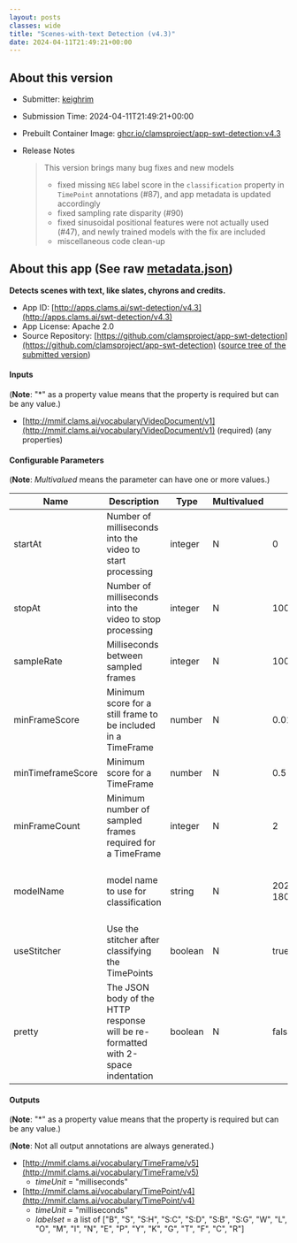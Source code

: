 ```yaml
---
layout: posts
classes: wide
title: "Scenes-with-text Detection (v4.3)"
date: 2024-04-11T21:49:21+00:00
---
```

## About this version

* Submitter: [keighrim](https://github.com/keighrim)
* Submission Time: 2024-04-11T21:49:21+00:00
* Prebuilt Container Image: [ghcr.io/clamsproject/app-swt-detection:v4.3](https://github.com/clamsproject/app-swt-detection/pkgs/container/app-swt-detection/v4.3)
* Release Notes

    > This version brings many bug fixes and new models  
    > - fixed missing `NEG`  label score in the `classification` property in `TimePoint` annotations (#87), and app metadata is updated accordingly  
    > - fixed sampling rate disparity (#90)  
    > - fixed sinusoidal positional features were not actually used (#47), and newly trained models with the fix are included  
    > - miscellaneous code clean-up

## About this app (See raw [metadata.json](metadata.json))

**Detects scenes with text, like slates, chyrons and credits.**

* App ID: [http://apps.clams.ai/swt-detection/v4.3](http://apps.clams.ai/swt-detection/v4.3)
* App License: Apache 2.0
* Source Repository: [https://github.com/clamsproject/app-swt-detection](https://github.com/clamsproject/app-swt-detection) ([source tree of the submitted version](https://github.com/clamsproject/app-swt-detection/tree/v4.3))


#### Inputs
(**Note**: "*" as a property value means that the property is required but can be any value.)

* [http://mmif.clams.ai/vocabulary/VideoDocument/v1](http://mmif.clams.ai/vocabulary/VideoDocument/v1)  (required)
(any properties)


#### Configurable Parameters
(**Note**: _Multivalued_ means the parameter can have one or more values.)

|Name|Description|Type|Multivalued|Default|Choices|
|----|-----------|----|-----------|-------|-------|
|startAt|Number of milliseconds into the video to start processing|integer|N|0||
|stopAt|Number of milliseconds into the video to stop processing|integer|N|10000000||
|sampleRate|Milliseconds between sampled frames|integer|N|1000||
|minFrameScore|Minimum score for a still frame to be included in a TimeFrame|number|N|0.01||
|minTimeframeScore|Minimum score for a TimeFrame|number|N|0.5||
|minFrameCount|Minimum number of sampled frames required for a TimeFrame|integer|N|2||
|modelName|model name to use for classification|string|N|20240126-180026.convnext_lg.kfold_000|**_`20240126-180026.convnext_lg.kfold_000`_**, `20240212-131937.convnext_tiny.kfold_000`, `20240212-132306.convnext_lg.kfold_000`|
|useStitcher|Use the stitcher after classifying the TimePoints|boolean|N|true|`false`, **_`true`_**|
|pretty|The JSON body of the HTTP response will be re-formatted with 2-space indentation|boolean|N|false|**_`false`_**, `true`|


#### Outputs
(**Note**: "*" as a property value means that the property is required but can be any value.)

(**Note**: Not all output annotations are always generated.)

* [http://mmif.clams.ai/vocabulary/TimeFrame/v5](http://mmif.clams.ai/vocabulary/TimeFrame/v5) 
    * _timeUnit_ = "milliseconds"
* [http://mmif.clams.ai/vocabulary/TimePoint/v4](http://mmif.clams.ai/vocabulary/TimePoint/v4) 
    * _timeUnit_ = "milliseconds"
    * _labelset_ = a list of ["B", "S", "S:H", "S:C", "S:D", "S:B", "S:G", "W", "L", "O", "M", "I", "N", "E", "P", "Y", "K", "G", "T", "F", "C", "R"]
